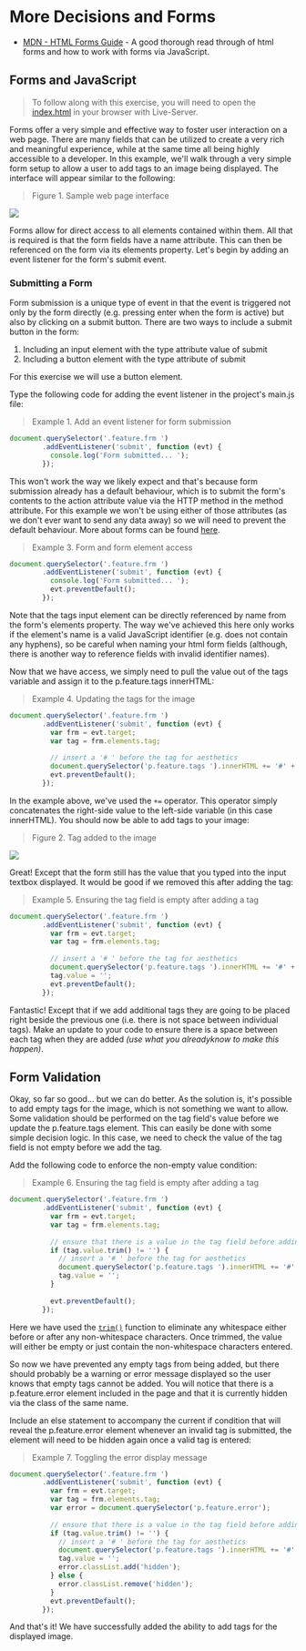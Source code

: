 # More Decisions and Forms

- [MDN - HTML Forms Guide](https://developer.mozilla.org/en-US/docs/Learn/HTML/Forms) - A good thorough read through of html forms and how to work with forms via JavaScript.

## Forms and JavaScript

> To follow along with this exercise, you will need to open the [index.html](./index.html) in your browser with Live-Server.

Forms offer a very simple and effective way to foster user interaction on a web page. There are many fields that can be utilized to create a very rich and meaningful experience, while at the same time all being highly accessible to a developer. In this example, we'll walk through a very simple form setup to allow a user to add tags to an image being displayed. The interface will appear similar to the following:

> Figure 1. Sample web page interface

![](images/fig.1.png)

Forms allow for direct access to all elements contained within them. All that is required is that the form fields have a name attribute. This can then be referenced on the form via its elements property. Let's begin by adding an event listener for the form's submit event.

### Submitting a Form

Form submission is a unique type of event in that the event is triggered not only by the form directly (e.g. pressing enter when the form is active) but also by clicking on a submit button. There are two ways to include a submit button in the form:

1. Including an input element with the type attribute value of submit
2. Including a button element with the type attribute of submit

For this exercise we will use a button element.

Type the following code for adding the event listener in the project's main.js file:

> Example 1. Add an event listener for form submission

```js
document.querySelector('.feature.frm ')
        .addEventListener('submit', function (evt) {
          console.log('Form submitted... ');
        });
```

This won't work the way we likely expect and that's because form submission already has a default behaviour, which is to submit the form's contents to the action attribute value via the HTTP method in the method attribute. For this example we won't be using either of those attributes (as we don't ever want to send any data away) so we will need to prevent the default behaviour. More about forms can be found [here](https://developer.mozilla.org/en-US/docs/Web/Guide/HTML/Forms).

> Example 3. Form and form element access

```js
document.querySelector('.feature.frm ')
        .addEventListener('submit', function (evt) {
          console.log('Form submitted... ');
          evt.preventDefault(); 
        });
```

Note that the tags input element can be directly referenced by name from the form's elements property. The way we've achieved this here only works if the element's name is a valid JavaScript identifier (e.g. does not contain any hyphens), so be careful when naming your html form fields (although, there is another way to reference fields with invalid identifier names).

Now that we have access, we simply need to pull the value out of the tags variable and assign it to the p.feature.tags innerHTML:

> Example 4. Updating the tags for the image

```js
document.querySelector('.feature.frm ')
        .addEventListener('submit', function (evt) {
          var frm = evt.target;
          var tag = frm.elements.tag;
          
          // insert a '# ' before the tag for aesthetics
          document.querySelector('p.feature.tags ').innerHTML += '#' + tag.value;
          evt.preventDefault();
        });
```

In the example above, we've used the `+=` operator. This operator simply concatenates the right-side value to the left-side variable (in this case innerHTML). You should now be able to add tags to your image:

> Figure 2. Tag added to the image

![](images/fig.2.png)

Great! Except that the form still has the value that you typed into the input textbox displayed. It would be good if we removed this after adding the tag:

> Example 5. Ensuring the tag field is empty after adding a tag

```js
document.querySelector('.feature.frm ')
        .addEventListener('submit', function (evt) {
          var frm = evt.target;
          var tag = frm.elements.tag;
          
          // insert a '# ' before the tag for aesthetics
          document.querySelector('p.feature.tags ').innerHTML += '#' + tag.value;
          tag.value = '';
          evt.preventDefault();
        });
```

Fantastic! Except that if we add additional tags they are going to be placed right beside the previous one (i.e. there is not space between individual tags). Make an update to your code to ensure there is a space between each tag when they are added *(use what you alreadyknow to make this happen)*.

## Form Validation

Okay, so far so good… but we can do better. As the solution is, it's possible to add empty tags for the image, which is not something we want to allow. Some validation should be performed on the tag field's value before we update the p.feature.tags element. This can easily be done with some simple decision logic. In this case, we need to check the value of the tag field is not empty before we add the tag.

Add the following code to enforce the non-empty value condition:

> Example 6. Ensuring the tag field is empty after adding a tag

```js
document.querySelector('.feature.frm ')
        .addEventListener('submit', function (evt) {
          var frm = evt.target;
          var tag = frm.elements.tag;
          
          // ensure that there is a value in the tag field before adding a tag
          if (tag.value.trim() != '') {
            // insert a '# ' before the tag for aesthetics
            document.querySelector('p.feature.tags ').innerHTML += '#' + tag.value;
            tag.value = '';
          }
          
          evt.preventDefault();
        });
```

Here we have used the [`trim()`](https://developer.mozilla.org/en-US/docs/Web/JavaScript/Reference/Global_Objects/String/Trim) function to eliminate any whitespace either before or after any non-whitespace characters. Once trimmed, the value will either be empty or just contain the non-whitespace characters entered.

So now we have prevented any empty tags from being added, but there should probably be a warning or error message displayed so the user knows that empty tags cannot be added. You will notice that there is a p.feature.error element included in the page and that it is currently hidden via the class of the same name.

Include an else statement to accompany the current if condition that will reveal the p.feature.error element whenever an invalid tag is submitted, the element will need to be hidden again once a valid tag is entered:

> Example 7. Toggling the error display message

```js
document.querySelector('.feature.frm ')
        .addEventListener('submit', function (evt) {
          var frm = evt.target;
          var tag = frm.elements.tag;
          var error = document.querySelector('p.feature.error');
          
          // ensure that there is a value in the tag field before adding a tag
          if (tag.value.trim() != '') {
            // insert a '# ' before the tag for aesthetics
            document.querySelector('p.feature.tags ').innerHTML += '#' + tag.value;
            tag.value = '';
            error.classList.add('hidden');
          } else {
            error.classList.remove('hidden');
          }
          evt.preventDefault();
        });
```

And that's it! We have successfully added the ability to add tags for the displayed image.
